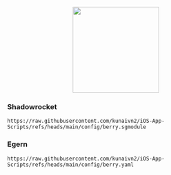 <p align="center"><img width="200px" height="auto" src="https://raw.githubusercontent.com/kunaivn2/iOS-App-Scripts/refs/heads/main/resources/bongo.png"></p>

### Shadowrocket
```
https://raw.githubusercontent.com/kunaivn2/iOS-App-Scripts/refs/heads/main/config/berry.sgmodule
```
### Egern
```
https://raw.githubusercontent.com/kunaivn2/iOS-App-Scripts/refs/heads/main/config/berry.yaml
```
